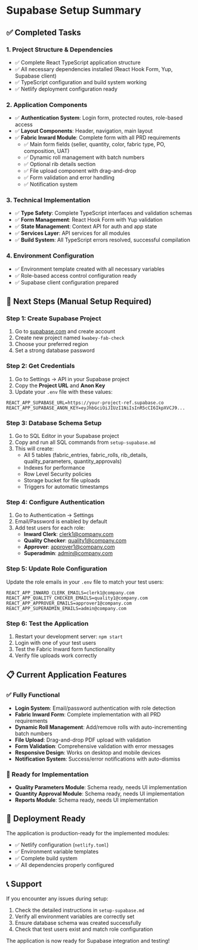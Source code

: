 # Supabase Setup Summary

## ✅ Completed Tasks

### 1. Project Structure & Dependencies
- ✅ Complete React TypeScript application structure
- ✅ All necessary dependencies installed (React Hook Form, Yup, Supabase client)
- ✅ TypeScript configuration and build system working
- ✅ Netlify deployment configuration ready

### 2. Application Components
- ✅ **Authentication System**: Login form, protected routes, role-based access
- ✅ **Layout Components**: Header, navigation, main layout
- ✅ **Fabric Inward Module**: Complete form with all PRD requirements
  - ✅ Main form fields (seller, quantity, color, fabric type, PO, composition, UAT)
  - ✅ Dynamic roll management with batch numbers
  - ✅ Optional rib details section
  - ✅ File upload component with drag-and-drop
  - ✅ Form validation and error handling
  - ✅ Notification system

### 3. Technical Implementation
- ✅ **Type Safety**: Complete TypeScript interfaces and validation schemas
- ✅ **Form Management**: React Hook Form with Yup validation
- ✅ **State Management**: Context API for auth and app state
- ✅ **Services Layer**: API services for all modules
- ✅ **Build System**: All TypeScript errors resolved, successful compilation

### 4. Environment Configuration
- ✅ Environment template created with all necessary variables
- ✅ Role-based access control configuration ready
- ✅ Supabase client configuration prepared

## 🔄 Next Steps (Manual Setup Required)

### Step 1: Create Supabase Project
1. Go to [supabase.com](https://supabase.com) and create account
2. Create new project named `kwabey-fab-check`
3. Choose your preferred region
4. Set a strong database password

### Step 2: Get Credentials
1. Go to Settings → API in your Supabase project
2. Copy the **Project URL** and **Anon Key**
3. Update your `.env` file with these values:

```env
REACT_APP_SUPABASE_URL=https://your-project-ref.supabase.co
REACT_APP_SUPABASE_ANON_KEY=eyJhbGciOiJIUzI1NiIsInR5cCI6IkpXVCJ9...
```

### Step 3: Database Schema Setup
1. Go to SQL Editor in your Supabase project
2. Copy and run all SQL commands from `setup-supabase.md`
3. This will create:
   - All 5 tables (fabric_entries, fabric_rolls, rib_details, quality_parameters, quantity_approvals)
   - Indexes for performance
   - Row Level Security policies
   - Storage bucket for file uploads
   - Triggers for automatic timestamps

### Step 4: Configure Authentication
1. Go to Authentication → Settings
2. Email/Password is enabled by default
3. Add test users for each role:
   - **Inward Clerk**: clerk1@company.com
   - **Quality Checker**: quality1@company.com
   - **Approver**: approver1@company.com
   - **Superadmin**: admin@company.com

### Step 5: Update Role Configuration
Update the role emails in your `.env` file to match your test users:

```env
REACT_APP_INWARD_CLERK_EMAILS=clerk1@company.com
REACT_APP_QUALITY_CHECKER_EMAILS=quality1@company.com
REACT_APP_APPROVER_EMAILS=approver1@company.com
REACT_APP_SUPERADMIN_EMAILS=admin@company.com
```

### Step 6: Test the Application
1. Restart your development server: `npm start`
2. Login with one of your test users
3. Test the Fabric Inward form functionality
4. Verify file uploads work correctly

## 📋 Current Application Features

### ✅ Fully Functional
- **Login System**: Email/password authentication with role detection
- **Fabric Inward Form**: Complete implementation with all PRD requirements
- **Dynamic Roll Management**: Add/remove rolls with auto-incrementing batch numbers
- **File Upload**: Drag-and-drop PDF upload with validation
- **Form Validation**: Comprehensive validation with error messages
- **Responsive Design**: Works on desktop and mobile devices
- **Notification System**: Success/error notifications with auto-dismiss

### 🚧 Ready for Implementation
- **Quality Parameters Module**: Schema ready, needs UI implementation
- **Quantity Approval Module**: Schema ready, needs UI implementation  
- **Reports Module**: Schema ready, needs UI implementation

## 🚀 Deployment Ready

The application is production-ready for the implemented modules:
- ✅ Netlify configuration (`netlify.toml`)
- ✅ Environment variable templates
- ✅ Complete build system
- ✅ All dependencies properly configured

## 📞 Support

If you encounter any issues during setup:
1. Check the detailed instructions in `setup-supabase.md`
2. Verify all environment variables are correctly set
3. Ensure database schema was created successfully
4. Check that test users exist and match role configuration

The application is now ready for Supabase integration and testing! 